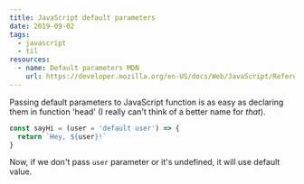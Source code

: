 ```yaml
---
title: JavaScript default parameters
date: 2019-09-02
tags:
  - javascript
  - til
resources:
  - name: Default parameters MDN
    url: https://developer.mozilla.org/en-US/docs/Web/JavaScript/Reference/Functions/Default_parameters
---
```


Passing default parameters to JavaScript function is as easy as declaring them in function 'head' (I really can't think of a better name for _that_).

```js
const sayHi = (user = 'default user') => {
  return `Hey, ${user}!`
}
```

Now, if we don't pass `user` parameter or it's undefined, it will use default value.


